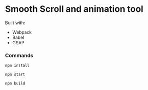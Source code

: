 # Smooth Scroll and animation tool

Built with:

* Webpack
* Babel
* GSAP

### Commands

```bash
npm install
```

```bash
npm start
```

```bash
npm build
```

